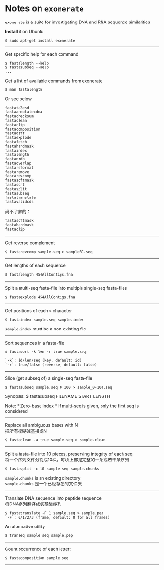 
Notes on `exonerate`
=======



`exonerate` is a suite for investigating DNA 
and RNA sequence similarities

**Install** it on Ubuntu

    $ sudo apt-get install exonerate

-------

Get specific help for each command

    $ fastalength --help
    $ fastasubseq --help
    ...

Get a list of available commands from exonerate

    $ man fastalength

Or see below

    fastata2esd
    fastaannotatecdna
    fastachecksum
    fastaclean
    fastaclip
    fastacomposition
    fastadiff
    fastaexplode
    fastafetch
    fastahardmask
    fastaindex
    fastalength
    fastanrdb
    fastaoverlap
    fastareformat
    fastaremove
    fastarevcomp
    fastasoftmask
    fastasort
    fastasplit
    fastasubseq
    fastatranslate
    fastavalidcds


尚不了解的：

    fastasoftmask
    fastahardmask
    fastaclip

-------

Get reverse complement 

    $ fastarevcomp sample.seq > sampleRC.seq 

-------

Get lengths of each sequence

    $ fastalength 454AllContigs.fna

--------

Split a multi-seq fasta-file into multiple single-seq fasta-files

    $ fastaexplode 454AllContigs.fna

-------

Get positions of each `>` character

    $ fastaindex sample.seq sample.index

`sample.index` must be a non-existing file

--------

Sort sequences in a fasta-file

    $ fastasort -k len -r true sample.seq

    `-k`: id/len/seq (key, default: id)
    `-r`: true/false (reverse, default: false)

-------

Slice (get subseq of) a single-seq fasta-file

    $ fastasubseq sample.seq 0 100 > sample_0-100.seq

Synopsis:
    $ fastasubseq FILENAME START LENGTH

Note:
    * Zero-base index 
    * If multi-seq is given, only the first seq is considered


--------

Replace all ambiguous bases with N  
把所有模糊碱基换成N

    $ fastaclean -a true sample.seq > sample.clean

-------

Split a fasta-file into 10 pieces, preserving integrity of each seq  
将一个序列文件分割成10块，每块上都是完整的一条或若干条序列

    $ fastasplit -c 10 sample.seq sample.chunks

`sample.chunks` is an existing directory  
`sample.chunks` 是一个已经存在的文件夹  

-------

Translate DNA sequence into peptide sequence  
将DNA序列翻译成氨基酸序列

    $ fastatranslate -F 1 sample.seq > sample.pep
    `-F`: 0/1/2/3 (frame, default: 0 for all frames)

An alternative utility
    
    $ transeq sample.seq sample.pep

------

Count occurrence of each letter:

    $ fastacomposition sample.seq

-------

